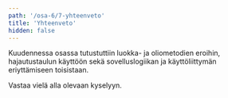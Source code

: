 ```yaml
---
path: '/osa-6/7-yhteenveto'
title: 'Yhteenveto'
hidden: false
---
```



Kuudennessa osassa tutustuttiin luokka- ja oliometodien eroihin, hajautustaulun käyttöön sekä sovelluslogiikan ja käyttöliittymän eriyttämiseen toisistaan.

Vastaa vielä alla olevaan kyselyyn.

<quiz id='5c571494017ffc13eddca70b'></quiz>
